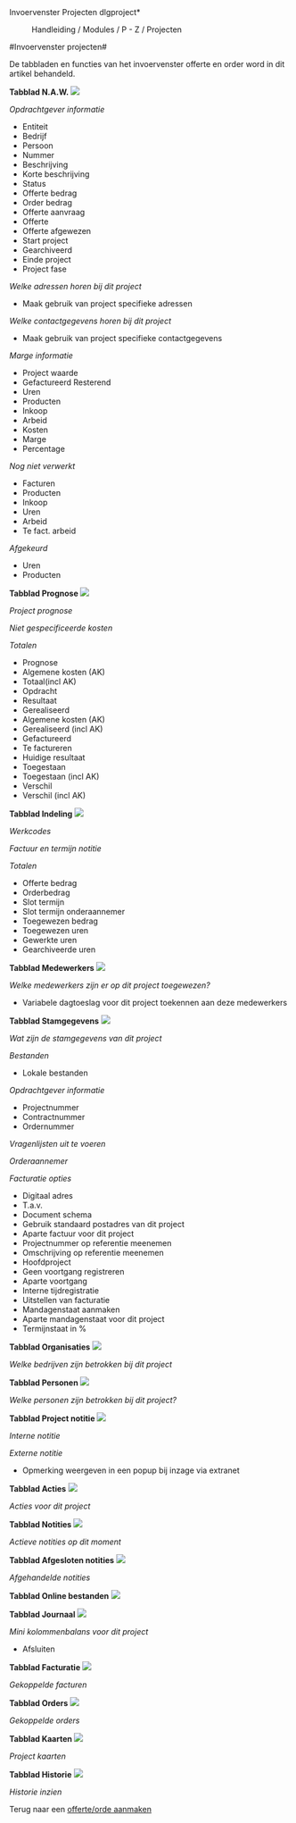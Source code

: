 <properties>
	<page>
		<title>Invoervenster Projecten</title>
		<description>Invoervenster Projecten</description>
		<context>dlgproject*</context>
	</page>
	<menu>
		<position>Handleiding / Modules / P - Z / Projecten</position>
		<title>Invoervenster Projecten</title>
	</menu>
</properties>

#Invoervenster projecten#

De tabbladen en functies van het invoervenster offerte en order word in dit artikel behandeld.

**Tabblad N.A.W.**
![](images/projecten-naw.jpg) 

*Opdrachtgever informatie*

- Entiteit
- Bedrijf
- Persoon
- Nummer
- Beschrijving
- Korte beschrijving
- Status
- Offerte bedrag
- Order bedrag
- Offerte aanvraag
- Offerte
- Offerte afgewezen
- Start project
- Gearchiveerd
- Einde project
- Project fase

*Welke adressen horen bij dit project*

- Maak gebruik van project specifieke adressen

*Welke contactgegevens horen bij dit project*

- Maak gebruik van project specifieke contactgegevens

*Marge informatie*

- Project waarde
- Gefactureerd Resterend
- Uren
- Producten
- Inkoop
- Arbeid
- Kosten
- Marge
- Percentage

*Nog niet verwerkt*

- Facturen
- Producten
- Inkoop
- Uren
- Arbeid
- Te fact. arbeid

*Afgekeurd*

- Uren
- Producten

**Tabblad Prognose**
![](images/projecten-prognose.jpg) 

*Project prognose*

*Niet gespecificeerde kosten*

*Totalen*

- Prognose
- Algemene kosten (AK)
- Totaal(incl AK)
- Opdracht
- Resultaat
- Gerealiseerd
- Algemene kosten (AK)
- Gerealiseerd (incl AK)
- Gefactureerd
- Te factureren
- Huidige resultaat
- Toegestaan
- Toegestaan (incl AK)
- Verschil
- Verschil (incl AK)

 **Tabblad Indeling**
![](images/projecten-indeling.jpg)

*Werkcodes*

*Factuur en termijn notitie*

*Totalen*

- Offerte bedrag
- Orderbedrag
- Slot termijn
- Slot termijn onderaannemer
- Toegewezen bedrag
- Toegewezen uren
- Gewerkte uren
- Gearchiveerde uren

**Tabblad Medewerkers**
![](images/projecten-medewerkers.jpg) 

*Welke medewerkers zijn er op dit project toegewezen?*

- Variabele dagtoeslag voor dit project toekennen aan deze medewerkers

**Tabblad Stamgegevens**
![](images/projecten-stamgegevens.jpg) 

*Wat zijn de stamgegevens van dit project*

*Bestanden*

- Lokale bestanden

*Opdrachtgever informatie*

- Projectnummer
- Contractnummer
- Ordernummer

*Vragenlijsten uit te voeren*

*Orderaannemer*

*Facturatie opties*

- Digitaal adres
- T.a.v.
- Document schema
- Gebruik standaard postadres van dit project
- Aparte factuur voor dit project
- Projectnummer op referentie meenemen
- Omschrijving op referentie meenemen
- Hoofdproject
- Geen voortgang registreren
- Aparte voortgang
- Interne tijdregistratie
- Uitstellen van facturatie
- Mandagenstaat aanmaken
- Aparte mandagenstaat voor dit project
- Termijnstaat in %

**Tabblad Organisaties**
![](images/projecten-organisaties.jpg) 

*Welke bedrijven zijn betrokken bij dit project*

**Tabblad Personen**
![](images/projecten-personen.jpg) 

*Welke personen zijn betrokken bij dit project?*

**Tabblad Project notitie**
![](images/projecten-projectnotitie.jpg) 

*Interne notitie*

*Externe notitie*

- Opmerking weergeven in een popup bij inzage via extranet

**Tabblad Acties**
![](images/projecten-acties.jpg)
 
*Acties voor dit project*

**Tabblad Notities**
![](images/projecten-notities.jpg) 

*Actieve notities op dit moment*

**Tabblad Afgesloten notities**
![](images/projecten-afgeslotennotities.jpg) 

*Afgehandelde notities*

**Tabblad Online bestanden**
![](images/projecten-onlinebestanden.jpg) 


**Tabblad Journaal**
![](images/projecten-journaal.jpg)

*Mini kolommenbalans voor dit project*

- Afsluiten

**Tabblad Facturatie**
![](images/projecten-facturatie.jpg) 

*Gekoppelde facturen*

**Tabblad Orders**
![](images/projecten-orders.jpg) 

*Gekoppelde orders*

**Tabblad Kaarten**
![](images/projecten-kaarten.jpg) 

*Project kaarten*

**Tabblad Historie**
![](images/projecten-historie.jpg)

*Historie inzien*

Terug naar een [offerte/orde aanmaken](http://hybridsaas.support/pages/handleiding/modules/F-O/offerte-en-orders/een-offerte-of-order-aanmaken)